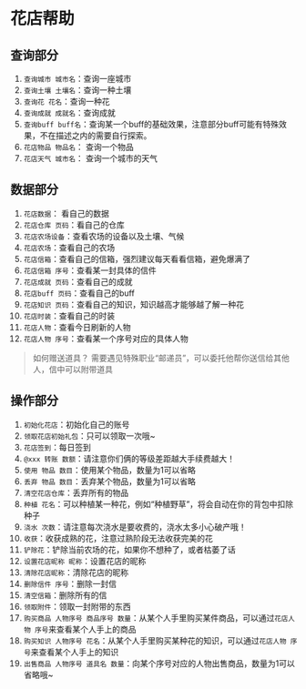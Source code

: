 # 花店帮助

## 查询部分

1. `查询城市 城市名`：查询一座城市
2. `查询土壤 土壤名`：查询一种土壤
3. `查询花 花名`：查询一种花
4. `查询成就 成就名`：查询成就
5. `查询buff buff名`：查询某一个buff的基础效果，注意部分buff可能有特殊效果，不在描述之内的需要自行探索。
6. `花店物品 物品名`： 查询一个物品
7. `花店天气 城市名`： 查询一个城市的天气

## 数据部分

1. `花店数据`： 看自己的数据
2. `花店仓库 页码`：看自己的仓库
3. `花店农场设备`：查看农场的设备以及土壤、气候
4. `花店农场`：查看自己的农场
5. `花店信箱`：查看自己的信箱，强烈建议每天看看信箱，避免爆满了
6. `花店信箱 序号`：查看某一封具体的信件
7. `花店成就 页码`：查看自己的成就
8. `花店buff 页码`：查看自己的buff
9. `花店知识 页码`：查看自己的知识，知识越高才能够越了解一种花
10. `花店时装`：查看自己的时装
11. `花店人物`：查看今日刷新的人物
12. `花店人物 序号`：查看某一个序号对应的具体人物

> 如何赠送道具？
> 需要遇见特殊职业“邮递员”，可以委托他帮你送信给其他人，信中可以附带道具
> 

## 操作部分

1. `初始化花店`：初始化自己的账号
2. `领取花店初始礼包`：只可以领取一次哦~
3. `花店签到`：每日签到
4. `@xxx 转账 数额`：请注意你们俩的等级差距越大手续费越大！
5. `使用 物品 数目`：使用某个物品，数量为1可以省略
6. `丢弃 物品 数目`：丢弃某个物品，数量为1可以省略
7. `清空花店仓库`：丢弃所有的物品
8. `种植 花名`：可以种植某一种花，例如“种植野草”，将会自动在你的背包中扣除种子
9. `浇水 次数`：请注意每次浇水是要收费的，浇水太多小心破产哦！
10. `收获`：收获成熟的花，注意过熟阶段无法收获完美的花
11. `铲除花`：铲除当前农场的花，如果你不想种了，或者枯萎了话
12. `设置花店昵称 昵称`：设置花店的昵称
13. `清除花店昵称`：清除花店的昵称
14. `删除信件 序号`：删除一封信
15. `清空信箱`：删除所有的信
16. `领取附件`：领取一封附带的东西
17. `购买商品 人物序号 商品序号 数量`：从某个人手里购买某件商品，可以通过`花店人物 序号`来查看某个人手上的商品
18. `购买知识 人物序号 花名`：从某个人手里购买某种花的知识，可以通过`花店人物 序号`来查看某个人手上的知识
19. `出售商品 人物序号 道具名 数量`：向某个序号对应的人物出售商品，数量为1可以省略哦~
